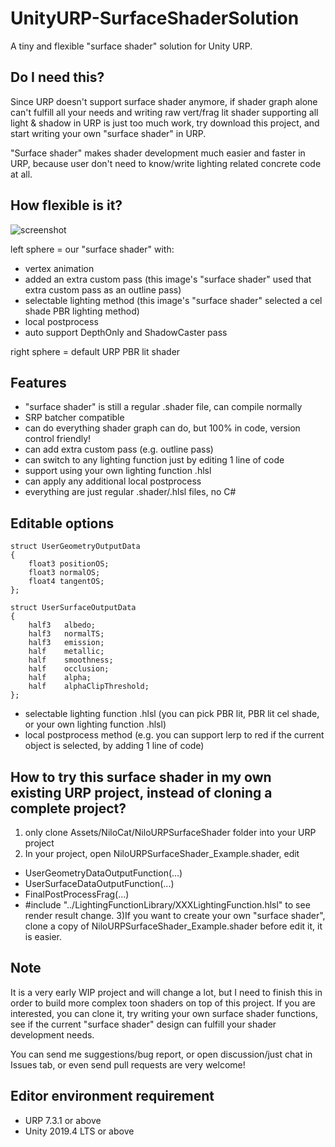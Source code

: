 # UnityURP-SurfaceShaderSolution
 A tiny and flexible "surface shader" solution for Unity URP.
 
Do I need this?
-----------------------
Since URP doesn't support surface shader anymore, if shader graph alone can't fulfill all your needs and writing raw vert/frag lit shader supporting all light & shadow in URP is just too much work, try download this project, and start writing your own "surface shader" in URP.

"Surface shader" makes shader development much easier and faster in URP, because user don't need to know/write lighting related concrete code at all.

How flexible is it?
-----------------------
 ![screenshot](https://i.imgur.com/pLNO4aR.png)
 
left sphere = our "surface shader" with:
- vertex animation
- added an extra custom pass (this image's "surface shader" used that  extra custom pass as an outline pass)
- selectable lighting method (this image's "surface shader" selected a cel shade PBR lighting method)
- local postprocess
- auto support DepthOnly and ShadowCaster pass

right sphere = default URP PBR lit shader

Features
-----------------------
- "surface shader" is still a regular .shader file, can compile normally
- SRP batcher compatible
- can do everything shader graph can do, but 100% in code, version control friendly!
- can add extra custom pass (e.g. outline pass)
- can switch to any lighting function just by editing 1 line of code
- support using your own lighting function .hlsl
- can apply any additional local postprocess
- everything are just regular .shader/.hlsl files, no C#

Editable options
-----------------------

    struct UserGeometryOutputData
    {
        float3 positionOS;
        float3 normalOS;
        float4 tangentOS;
    };

    struct UserSurfaceOutputData
    {
        half3   albedo;             
        half3   normalTS;          
        half3   emission;     
        half    metallic;
        half    smoothness;
        half    occlusion;                
        half    alpha;          
        half    alphaClipThreshold;
    };
    
- selectable lighting function .hlsl (you can pick PBR lit, PBR lit cel shade, or your own lighting function .hlsl)
- local postprocess method (e.g. you can support lerp to red if the current object is selected, by adding 1 line of code)

How to try this surface shader in my own existing URP project, instead of cloning a complete project?
-----------------------
1) only clone Assets/NiloCat/NiloURPSurfaceShader folder into your URP project
2) In your project, open NiloURPSurfaceShader_Example.shader, edit 
- UserGeometryDataOutputFunction(...)
- UserSurfaceDataOutputFunction(...)
- FinalPostProcessFrag(...)
- #include "../LightingFunctionLibrary/XXXLightingFunction.hlsl"
to see render result change.
3)If you want to create your own "surface shader", clone a copy of NiloURPSurfaceShader_Example.shader before edit it, it is easier.

Note
-----------------------
It is a very early WIP project and will change a lot, but I need to finish this in order to build more complex toon shaders on top of this project.
If you are interested, you can clone it, try writing your own surface shader functions, see if the current "surface shader" design can fulfill your shader development needs.

You can send me suggestions/bug report, or open discussion/just chat in Issues tab, or even send pull requests are very welcome!

Editor environment requirement
-----------------------
- URP 7.3.1 or above
- Unity 2019.4 LTS or above
